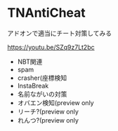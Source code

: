 # TNAntiCheat
アドオンで適当にチート対策してみる

https://youtu.be/SZq9z7Lt2bc

- NBT関連
- spam
- crasher(座標検知
- InstaBreak
- 名前ながいの対策
- オバエン検知(preview only
- リーチ?(preview only
- れんつ?(preview only
